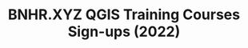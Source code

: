 ---
layout: page
title: BNHR.XYZ QGIS Training Courses Sign-ups (2022)
description: Your journey towards learning about QGIS starts here.
redirect_to: https://airtable.com/shrBBJXL1juoRrQgJ
---